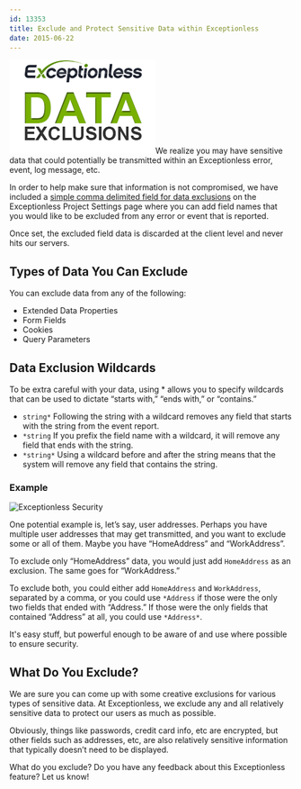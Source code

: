 ```yaml
---
id: 13353
title: Exclude and Protect Sensitive Data within Exceptionless
date: 2015-06-22
---
```

<img loading="lazy" class="alignright wp-image-13354 size-full" src="/assets/data-exclusions.png" alt="Exceptionless Data Exclusions for Security" width="260" height="167" data-id="13354" />We realize you may have sensitive data that could potentially be transmitted within an Exceptionless error, event, log message, etc.

In order to help make sure that information is not compromised, we have included a [simple comma delimited field for data exclusions](http://docs.exceptionless.com/contents/security/) on the Exceptionless Project Settings page where you can add field names that you would like to be excluded from any error or event that is reported.

Once set, the excluded field data is discarded at the client level and never hits our servers.<!--more-->

## Types of Data You Can Exclude

You can exclude data from any of the following:

* Extended Data Properties
* Form Fields
* Cookies
* Query Parameters

## Data Exclusion Wildcards

To be extra careful with your data, using * allows you to specify wildcards that can be used to dictate “starts with,” “ends with,” or “contains.”

* `string*`
    Following the string with a wildcard removes any field that starts with the string from the event report.
* `*string`
    If you prefix the field name with a wildcard, it will remove any field that ends with the string.
* `*string*`
    Using a wildcard before and after the string means that the system will remove any field that contains the string.

### Example

<img loading="lazy" class="aligncenter wp-image-13355 size-full" src="/_site/assets/data-exclusion-examples.png" alt="Exceptionless Security" width="520" height="44" data-id="13355" srcset="/assets/data-exclusion-examples.png 520w, /assets/data-exclusion-examples-300x25.png 300w" sizes="(max-width: 520px) 100vw, 520px" />

One potential example is, let’s say, user addresses. Perhaps you have multiple user addresses that may get transmitted, and you want to exclude some or all of them. Maybe you have &#8220;HomeAddress&#8221; and &#8220;WorkAddress&#8221;.

To exclude only &#8220;HomeAddress&#8221; data, you would just add `HomeAddress` as an exclusion. The same goes for &#8220;WorkAddress.&#8221;

To exclude both, you could either add `HomeAddress` and `WorkAddress`, separated by a comma, or you could use `*Address` if those were the only two fields that ended with “Address.” If those were the only fields that contained “Address” at all, you could use `*Address*`.

It's easy stuff, but powerful enough to be aware of and use where possible to ensure security.

## What Do You Exclude?

We are sure you can come up with some creative exclusions for various types of sensitive data. At Exceptionless, we exclude any and all relatively sensitive data to protect our users as much as possible.

Obviously, things like passwords, credit card info, etc are encrypted, but other fields such as addresses, etc, are also relatively sensitive information that typically doesn’t need to be displayed.

What do you exclude? Do you have any feedback about this Exceptionless feature? Let us know!
